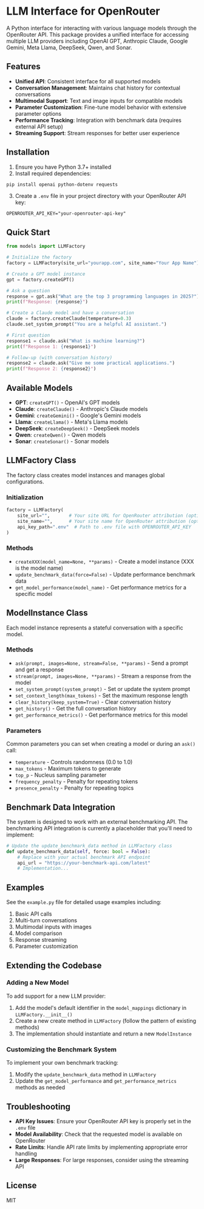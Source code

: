 # LLM Interface for OpenRouter

A Python interface for interacting with various language models through the OpenRouter API. This package provides a unified interface for accessing multiple LLM providers including OpenAI GPT, Anthropic Claude, Google Gemini, Meta Llama, DeepSeek, Qwen, and Sonar.

## Features

- **Unified API**: Consistent interface for all supported models
- **Conversation Management**: Maintains chat history for contextual conversations
- **Multimodal Support**: Text and image inputs for compatible models
- **Parameter Customization**: Fine-tune model behavior with extensive parameter options
- **Performance Tracking**: Integration with benchmark data (requires external API setup)
- **Streaming Support**: Stream responses for better user experience

## Installation

1. Ensure you have Python 3.7+ installed
2. Install required dependencies:

```bash
pip install openai python-dotenv requests
```

3. Create a `.env` file in your project directory with your OpenRouter API key:

```
OPENROUTER_API_KEY="your-openrouter-api-key"
```

## Quick Start

```python
from models import LLMFactory

# Initialize the factory
factory = LLMFactory(site_url="yourapp.com", site_name="Your App Name")

# Create a GPT model instance
gpt = factory.createGPT()

# Ask a question
response = gpt.ask("What are the top 3 programming languages in 2025?")
print(f"Response: {response}")

# Create a Claude model and have a conversation
claude = factory.createClaude(temperature=0.3)
claude.set_system_prompt("You are a helpful AI assistant.")

# First question
response1 = claude.ask("What is machine learning?")
print(f"Response 1: {response1}")

# Follow-up (with conversation history)
response2 = claude.ask("Give me some practical applications.")
print(f"Response 2: {response2}")
```

## Available Models

- **GPT**: `createGPT()` - OpenAI's GPT models
- **Claude**: `createClaude()` - Anthropic's Claude models
- **Gemini**: `createGemini()` - Google's Gemini models
- **Llama**: `createLlama()` - Meta's Llama models
- **DeepSeek**: `createDeepSeek()` - DeepSeek models
- **Qwen**: `createQwen()` - Qwen models
- **Sonar**: `createSonar()` - Sonar models

## LLMFactory Class

The factory class creates model instances and manages global configurations.

### Initialization

```python
factory = LLMFactory(
    site_url="",       # Your site URL for OpenRouter attribution (optional)
    site_name="",      # Your site name for OpenRouter attribution (optional)
    api_key_path=".env"  # Path to .env file with OPENROUTER_API_KEY
)
```

### Methods

- `createXXX(model_name=None, **params)` - Create a model instance (XXX is the model name)
- `update_benchmark_data(force=False)` - Update performance benchmark data
- `get_model_performance(model_name)` - Get performance metrics for a specific model

## ModelInstance Class

Each model instance represents a stateful conversation with a specific model.

### Methods

- `ask(prompt, images=None, stream=False, **params)` - Send a prompt and get a response
- `stream(prompt, images=None, **params)` - Stream a response from the model
- `set_system_prompt(system_prompt)` - Set or update the system prompt
- `set_context_length(max_tokens)` - Set the maximum response length
- `clear_history(keep_system=True)` - Clear conversation history
- `get_history()` - Get the full conversation history
- `get_performance_metrics()` - Get performance metrics for this model

### Parameters

Common parameters you can set when creating a model or during an `ask()` call:

- `temperature` - Controls randomness (0.0 to 1.0)
- `max_tokens` - Maximum tokens to generate
- `top_p` - Nucleus sampling parameter
- `frequency_penalty` - Penalty for repeating tokens
- `presence_penalty` - Penalty for repeating topics

## Benchmark Data Integration

The system is designed to work with an external benchmarking API. The benchmarking API integration is currently a placeholder that you'll need to implement:

```python
# Update the update_benchmark_data method in LLMFactory class
def update_benchmark_data(self, force: bool = False):
    # Replace with your actual benchmark API endpoint
    api_url = "https://your-benchmark-api.com/latest"
    # Implementation...
```

## Examples

See the `example.py` file for detailed usage examples including:

1. Basic API calls
2. Multi-turn conversations
3. Multimodal inputs with images
4. Model comparison
5. Response streaming
6. Parameter customization

## Extending the Codebase

### Adding a New Model

To add support for a new LLM provider:

1. Add the model's default identifier in the `model_mappings` dictionary in `LLMFactory.__init__()`
2. Create a new create method in `LLMFactory` (follow the pattern of existing methods)
3. The implementation should instantiate and return a new `ModelInstance`

### Customizing the Benchmark System

To implement your own benchmark tracking:

1. Modify the `update_benchmark_data` method in `LLMFactory`
2. Update the `get_model_performance` and `get_performance_metrics` methods as needed

## Troubleshooting

- **API Key Issues**: Ensure your OpenRouter API key is properly set in the `.env` file
- **Model Availability**: Check that the requested model is available on OpenRouter
- **Rate Limits**: Handle API rate limits by implementing appropriate error handling
- **Large Responses**: For large responses, consider using the streaming API

## License

MIT
